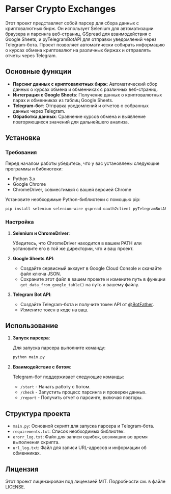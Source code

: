 
# Parser Crypto Exchanges

Этот проект представляет собой парсер для сбора данных с криптовалютных бирж. Он использует Selenium для автоматизации браузера и парсинга веб-страниц, GSpread для взаимодействия с Google Sheets, и pyTelegramBotAPI для отправки уведомлений через Telegram-бота. Проект позволяет автоматически собирать информацию о курсах обмена криптовалют на различных биржах и отправлять отчеты через Telegram.

## Основные функции

- **Парсинг данных с криптовалютных бирж**: Автоматический сбор данных о курсах обмена и обменниках с различных веб-страниц.
- **Интеграция с Google Sheets**: Получение данных о криптовалютных парах и обменниках из таблиц Google Sheets.
- **Telegram-бот**: Отправка уведомлений и отчетов о собранных данных через Telegram.
- **Обработка данных**: Сравнение курсов обмена и выявление повторяющихся значений для дальнейшего анализа.

## Установка

### Требования

Перед началом работы убедитесь, что у вас установлены следующие программы и библиотеки:

- Python 3.x
- Google Chrome
- ChromeDriver, совместимый с вашей версией Chrome

Установите необходимые Python-библиотеки с помощью pip:

```bash
pip install selenium selenium-wire gspread oauth2client pyTelegramBotAPI
```

### Настройка

1. **Selenium и ChromeDriver**:

   Убедитесь, что ChromeDriver находится в вашем PATH или установите его в той же директории, что и ваш проект.

2. **Google Sheets API**:

   - Создайте сервисный аккаунт в Google Cloud Console и скачайте файл ключа JSON.
   - Сохраните этот файл в вашем проекте и измените путь в функции `get_data_from_google_table()` на путь к вашему файлу.

3. **Telegram Bot API**:

   - Создайте Telegram-бота и получите токен API от [@BotFather](https://t.me/BotFather).
   - Измените токен в коде на ваш.

## Использование

1. **Запуск парсера**:

   Для запуска парсера выполните команду:

   ```bash
   python main.py
   ```

2. **Взаимодействие с ботом**:

   Telegram-бот поддерживает следующие команды:
   
   - `/start` - Начать работу с ботом.
   - `/check` - Запустить процесс парсинга и проверки данных.
   - `/report` - Получить отчет о парсинге, включая повторы.

## Структура проекта

- `main.py`: Основной скрипт для запуска парсера и Telegram-бота.
- `requirements.txt`: Список необходимых библиотек.
- `erorr_log.txt`: Файл для записи ошибок, возникших во время выполнения скрипта.
- `url_log.txt`: Файл для записи URL-адресов и информации об обменниках.

## Лицензия

Этот проект лицензирован под лицензией MIT. Подробности см. в файле LICENSE.
